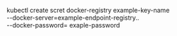 kubectl create scret docker-registry example-key-name \
--docker-server=example-endpoint-registry.. \
--docker-password= exaple-password 
